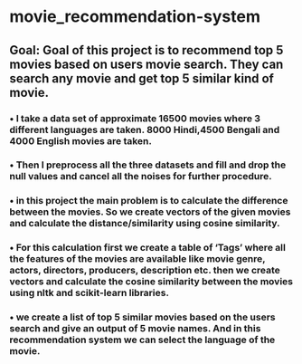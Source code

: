 # movie_recommendation-system


## Goal: Goal of this project is to recommend top 5 movies based on users movie search. They can search any movie and get top 5 similar kind of movie.
### •	I take a data set of approximate 16500 movies where 3 different languages are taken. 8000 Hindi,4500 Bengali and 4000 English movies are taken.
### •	Then I preprocess all the three datasets and fill and drop the null values and cancel all the noises for further procedure. 
### •	in this project the main problem is to calculate the difference between the movies. So we create vectors of the given movies and calculate the distance/similarity using cosine similarity.
### •	For this calculation first we create a table of ‘Tags’ where all the features of the movies are available like movie genre, actors, directors, producers, description etc. then we create vectors and calculate the cosine similarity between the movies using nltk and scikit-learn libraries. 
### •	we create a list of top 5 similar movies based on the users search and give an output of 5 movie names. And in this recommendation system we can select the language of the movie.
